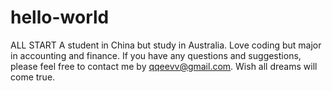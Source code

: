 # hello-world
ALL START
A student in China but study in Australia. 
Love coding but major in accounting and finance.
If you have any questions and suggestions, please feel free to contact me by qqeevv@gmail.com.
Wish all dreams will come true.
